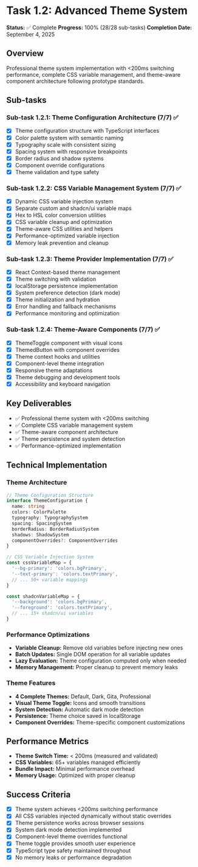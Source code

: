 # Task 1.2: Advanced Theme System

**Status:** ✅ Complete
**Progress:** 100% (28/28 sub-tasks)
**Completion Date:** September 4, 2025

## Overview
Professional theme system implementation with <200ms switching performance, complete CSS variable management, and theme-aware component architecture following prototype standards.

## Sub-tasks

### Sub-task 1.2.1: Theme Configuration Architecture (7/7) ✅
- [x] Theme configuration structure with TypeScript interfaces
- [x] Color palette system with semantic naming
- [x] Typography scale with consistent sizing
- [x] Spacing system with responsive breakpoints
- [x] Border radius and shadow systems
- [x] Component override configurations
- [x] Theme validation and type safety

### Sub-task 1.2.2: CSS Variable Management System (7/7) ✅
- [x] Dynamic CSS variable injection system
- [x] Separate custom and shadcn/ui variable maps
- [x] Hex to HSL color conversion utilities
- [x] CSS variable cleanup and optimization
- [x] Theme-aware CSS utilities and helpers
- [x] Performance-optimized variable injection
- [x] Memory leak prevention and cleanup

### Sub-task 1.2.3: Theme Provider Implementation (7/7) ✅
- [x] React Context-based theme management
- [x] Theme switching with validation
- [x] localStorage persistence implementation
- [x] System preference detection (dark mode)
- [x] Theme initialization and hydration
- [x] Error handling and fallback mechanisms
- [x] Performance monitoring and optimization

### Sub-task 1.2.4: Theme-Aware Components (7/7) ✅
- [x] ThemeToggle component with visual icons
- [x] ThemedButton with component overrides
- [x] Theme context hooks and utilities
- [x] Component-level theme integration
- [x] Responsive theme adaptations
- [x] Theme debugging and development tools
- [x] Accessibility and keyboard navigation

## Key Deliverables
- ✅ Professional theme system with <200ms switching
- ✅ Complete CSS variable management system
- ✅ Theme-aware component architecture
- ✅ Theme persistence and system detection
- ✅ Performance-optimized implementation

## Technical Implementation

### Theme Architecture
```typescript
// Theme Configuration Structure
interface ThemeConfiguration {
  name: string
  colors: ColorPalette
  typography: TypographySystem
  spacing: SpacingSystem
  borderRadius: BorderRadiusSystem
  shadows: ShadowSystem
  componentOverrides?: ComponentOverrides
}

// CSS Variable Injection System
const cssVariableMap = {
  '--bg-primary': 'colors.bgPrimary',
  '--text-primary': 'colors.textPrimary',
  // ... 50+ variable mappings
}

const shadcnVariableMap = {
  '--background': 'colors.bgPrimary',
  '--foreground': 'colors.textPrimary',
  // ... 15+ shadcn/ui variables
}
```

### Performance Optimizations
- **Variable Cleanup:** Remove old variables before injecting new ones
- **Batch Updates:** Single DOM operation for all variable updates
- **Lazy Evaluation:** Theme configuration computed only when needed
- **Memory Management:** Proper cleanup to prevent memory leaks

### Theme Features
- **4 Complete Themes:** Default, Dark, Gita, Professional
- **Visual Theme Toggle:** Icons and smooth transitions
- **System Detection:** Automatic dark mode detection
- **Persistence:** Theme choice saved in localStorage
- **Component Overrides:** Theme-specific component customizations

## Performance Metrics
- **Theme Switch Time:** < 200ms (measured and validated)
- **CSS Variables:** 65+ variables managed efficiently
- **Bundle Impact:** Minimal performance overhead
- **Memory Usage:** Optimized with proper cleanup

## Success Criteria
- [x] Theme system achieves <200ms switching performance
- [x] All CSS variables injected dynamically without static overrides
- [x] Theme persistence works across browser sessions
- [x] System dark mode detection implemented
- [x] Component-level theme overrides functional
- [x] Theme toggle provides smooth user experience
- [x] TypeScript type safety maintained throughout
- [x] No memory leaks or performance degradation